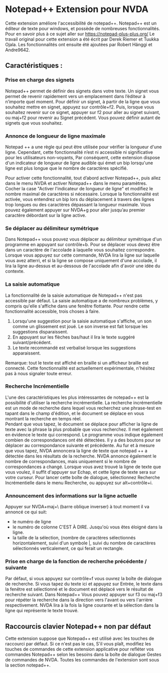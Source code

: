 # Notepad++ Extension pour NVDA #

Cette extension améliore l'accessibilité de notepad++. Notepad++ est un éditeur de texte pour windows, et possède de nombreuses fonctionnalités. Pour en savoir plus à ce sujet aller sur <https://notepad-plus-plus.org/>
Le travail original pour cette extension a été écrit par Derek Riemer et Tuukka Ojala. Les fonctionnalités ont ensuite été ajoutées par Robert Hänggi et Andre9642.

## Caractéristiques :

### Prise en charge des signets

Notepad++ permet de définir des signets dans votre texte.
Un signet vous permet de revenir rapidement vers un emplacement dans l’éditeur à n’importe quel moment.
Pour définir un signet, à partir de la ligne que vous souhaitez mettre en signet, appuyez sur contrôle+f2.
Puis, lorsque vous souhaitez revenir sur ce signet, appuyer sur f2 pour aller au signet suivant, ou maj+f2 pour revenir au Signet précédent.
Vous pouvez définir autant de signets que vous souhaitez.

### Annonce de longueur de ligne maximale

Notepad ++ a une règle qui peut être utilisée pour vérifier la longueur d'une ligne. Cependant, cette fonctionnalité n’est ni accessible ni significative pour les utilisateurs non-voyants, Par conséquent, cette extension dispose d'un indicateur de longueur de ligne audible qui émet un bip lorsqu'une ligne est plus longue que le nombre de caractères spécifié.

Pour activer cette fonctionnalité, tout d’abord activer Notepad++, puis allez dans le menu NVDA et activer Notepad++ dans le menu paramètres. Cocher la case "Activer l'indicateur de longueur de ligne" et modifiez le nombre maximal de caractères si nécessaire. Lorsque la fonctionnalité est activée, vous entendrez un bip lors du déplacement à travers des lignes trop longues ou des caractères dépassant la longueur maximale. Vous pouvez également appuyer sur NVDA+g pour aller jusqu’au premier caractère débordant sur la ligne active.

### Se déplacer au délimiteur symétrique

Dans Notepad++ vous pouvez vous déplacer au délimiteur symétrique d'un programme en appuyant sur contrôle+b. 
Pour se déplacer vous devez être dans un caractère de l'accolade à laquelle vous souhaitez correspondre.
Lorsque vous appuyez sur cette commande, NVDA lira la ligne sur laquelle vous avez atterri, et si la ligne se compose uniquement d'une accolade, il lira la ligne au-dessus et au-dessous de l'accolade afin d'avoir une idée du contexte.

### La saisie automatique

La fonctionnalité de la saisie automatique de Notepad++ n'est pas accessible par défaut. La saisie automatique a de nombreux problèmes, y compris qu'elle s'affiche dans une fenêtre flottante. Pour rendre cette fonctionnalité accessible, trois choses à faire. 

1. Lorsqu'une suggestion pour la saisie automatique s'affiche, un son comme un glissement est joué. Le son inverse est fait lorsque les suggestions disparaissent.
2. En appuyant sur les flèches bas/haut il lira le texte suggéré suivant/précédent. 
3. Le texte recommandé est verbalisé lorsque les suggestions apparaissent.

Remarque: tout le texte est affiché en braille si un afficheur braille est connecté. Cette fonctionnalité est actuellement expérimentale, n'hésitez pas à nous signaler toute erreur.

### Recherche Incrémentielle

L'une des caractéristiques les plus intéressantes de notepad++ est la possibilité d'utiliser la recherche incrémentielle. 
La recherche incrémentielle est un mode de recherche dans lequel vous recherchez une phrase-test en tapant dans le champ d'édition, et le document se déplace en vous montrant la recherche en temps réel.  
Pendant que vous tapez, le document se déplace pour afficher la ligne de texte avec la phrase la plus probable que vous recherchez. Il met également en évidence le texte qui correspond.
Le programme vous indique également combien de correspondances ont été détectées. Il y a des boutons pour se déplacer au correspondance suivante et précédente.
Au fur et à mesure que vous tapez, NVDA annoncera la ligne de texte que notepad ++ a détectée dans les résultats de la recherche. NVDA annonce également le nombre de correspondances, mais uniquement si le nombre de correspondances a changé. 
Lorsque vous avez trouvé la ligne de texte que vous voulez, il suffit d'appuyer sur Echap, et cette ligne de texte sera sur votre curseur.
Pour lancer cette boîte de dialogue, sélectionnez Recherche Incrémentielle dans le menu Recherche, ou appuyez sur alt+contrôle+i.

### Announcement des informations sur la ligne actuelle

Appuyer sur NVDA+maj+\ (barre oblique inverser) à tout moment il va annoncé ce qui suit:

* le numéro de ligne
* le numéro de colonne C'EST À DIRE. Jusqu'où vous êtes éloigné dans la ligne.
* la taille de la sélection, (nombre de caractères sélectionnés horizontalement, suivi d'un symbole |, suivi du nombre de caractères sélectionnés verticalement, ce qui ferait un rectangle.

### Prise en charge de la fonction de recherche précédente / suivante

Par défaut, si vous appuyez sur contrôle+f vous ouvrez la boîte de dialogue de recherche. 
Si vous tapez du texte ici et appuyez sur Entrée, le texte dans la fenêtre est sélectionné et le document est déplacé vers le résultat de recherche suivant. 
Dans Notepad++ Vous pouvez appuyer sur f3 ou maj+f3 pour répéter la recherche dans la direction vers l'avant ou vers l'arrière respectivement. 
NVDA lira à la fois la ligne courante et la sélection dans la ligne qui représente le texte trouvé.

## Raccourcis clavier Notepad++ non par défaut

Cette extension suppose que Notepad++ est utilisé avec les touches de raccourci par défaut. 
Si ce n'est pas le cas, S'il vous plaît, modifiez les touches de commandes de cette extension applicative pour refléter vos commandes Notepad++ selon les besoins dans la boîte de dialogue Gestes de commandes de NVDA.
Toutes les commandes de l'extension sont sous la section notepad++.